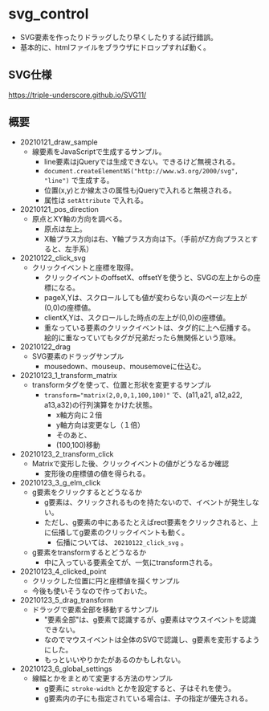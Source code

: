 # svg_control
- SVG要素を作ったりドラッグしたり早くしたりする試行錯誤。
- 基本的に、htmlファイルをブラウザにドロップすれば動く。

## SVG仕様
https://triple-underscore.github.io/SVG11/

## 概要
- 20210121_draw_sample
    - 線要素をJavaScriptで生成するサンプル。
        - line要素はjQueryでは生成できない。できるけど無視される。
        - `document.createElementNS("http://www.w3.org/2000/svg", "line")` で生成する。
        - 位置(x,y)とか線太さの属性もjQueryで入れると無視される。
        - 属性は `setAttribute` で入れる。
- 20210121_pos_direction
    - 原点とXY軸の方向を調べる。
        - 原点は左上。
        - X軸プラス方向は右、Y軸プラス方向は下。（手前がZ方向プラスとすると、左手系）
- 20210122_click_svg
    - クリックイベントと座標を取得。
        - クリックイベントのoffsetX、offsetYを使うと、SVGの左上からの座標になる。
        - pageX,Yは、スクロールしても値が変わらない真のページ左上が(0,0)の座標値。
        - clientX,Yは、スクロールした時点の左上が(0,0)の座標値。
        - 重なっている要素のクリックイベントは、タグ的に上へ伝播する。絵的に重なっていてもタグが兄弟だったら無関係という意味。
- 20210122_drag
    - SVG要素のドラッグサンプル
        - mousedown、mouseup、mousemoveに仕込む。
- 20210123_1_transform_matrix
    - transformタグを使って、位置と形状を変更するサンプル
        - `transform="matrix(2,0,0,1,100,100)"` で、(a11,a21, a12,a22, a13,a32)の行列演算をかけた状態。
            - x軸方向に２倍
            - y軸方向は変更なし（１倍）
            - そのあと、
            - (100,100)移動
- 20210123_2_transform_click
    - Matrixで変形した後、クリックイベントの値がどうなるか確認
        - 変形後の座標値の値を得られる。
- 20210123_3_g_elm_click
    - g要素をクリックするとどうなるか
        - g要素は、クリックされるものを持たないので、イベントが発生しない。
        - ただし、g要素の中にあるたとえばrect要素をクリックされると、上に伝播してg要素のクリックイベントも動く。
            - 伝播については、 `20210122_click_svg` 。
    - g要素をtransformするとどうなるか
        - 中に入っている要素全てが、一気にtransformされる。
- 20210123_4_clicked_point
    - クリックした位置に円と座標値を描くサンプル
    - 今後も使いそうなので作っておいた。
- 20210123_5_drag_transform
    - ドラッグで要素全部を移動するサンプル
        - "要素全部"は、g要素で認識するが、g要素はマウスイベントを認識できない。
        - なのでマウスイベントは全体のSVGで認識し、g要素を変形するようにした。
        - もっといいやりかたがあるのかもしれない。
- 20210123_6_global_settings
    - 線幅とかをまとめて変更する方法のサンプル
        - g要素に `stroke-width` とかを設定すると、子はそれを使う。
        - g要素内の子にも指定されている場合は、子の指定が優先される。
